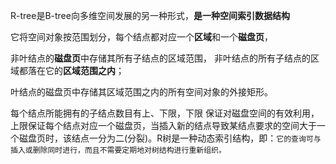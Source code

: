 R-tree是B-tree向多维空间发展的另一种形式，**是一种空间索引数据结构**

它将空间对象按范围划分，每个结点都对应一个**区域**和一个**磁盘页**，

非叶结点的**磁盘页**中存储其所有子结点的区域范围，
非叶结点的所有子结点的区域都落在它的**区域范围之内**；

叶结点的磁盘页中存储其区域范围之内的所有空间对象的外接矩形。


每个结点所能拥有的子结点数目有上、下限，下限 保证对磁盘空间的有效利用，上限保证每个结点对应一个磁盘页，当插入新的结点导致某结点要求的空间大于一个磁盘页时，该结点一分为二(分裂)。R树是一种动态索引结构，即：`它的查询可与插入或删除同时进行，而且不需要定期地对树结构进行重新组织。`
